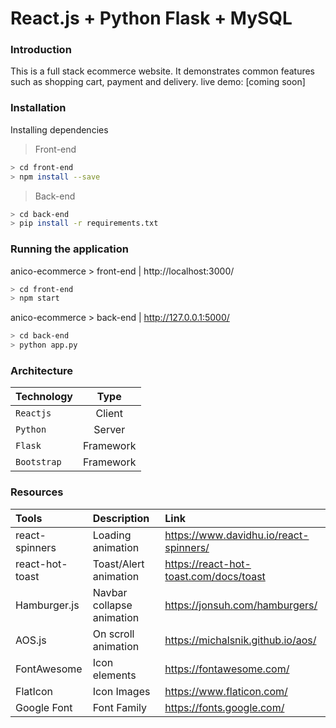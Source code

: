 # React.js + Python Flask + MySQL

### Introduction
This is a full stack ecommerce website. It demonstrates common features such as shopping cart, payment and delivery. 
live demo: [coming soon]

### Installation
Installing dependencies 
> Front-end
```sh
> cd front-end
> npm install --save
```
> Back-end
```sh
> cd back-end
> pip install -r requirements.txt
```

### Running the application
anico-ecommerce > front-end | http://localhost:3000/
```sh
> cd front-end
> npm start
```

anico-ecommerce > back-end | http://127.0.0.1:5000/
```sh
> cd back-end
> python app.py
```

### Architecture

| Technology   | Type           | 
| ------------- |:-------------:
| `Reactjs`     | Client | 
| `Python`     | Server      |  
| `Flask`     | Framework      |  
| `Bootstrap`     | Framework      |  

### Resources
| Tools | Description | Link |
| :---         |     :---      |    :--- |
| react-spinners   | Loading animation     | https://www.davidhu.io/react-spinners/    |
| react-hot-toast     | Toast/Alert animation       | https://react-hot-toast.com/docs/toast      |
| Hamburger.js   | Navbar collapse animation     | https://jonsuh.com/hamburgers/    |
| AOS.js     | On scroll animation       | https://michalsnik.github.io/aos/      |
| FontAwesome     | Icon elements      | https://fontawesome.com/ |
| FlatIcon     | Icon Images       | https://www.flaticon.com/      |
| Google Font     | Font Family     | https://fonts.google.com/      |


